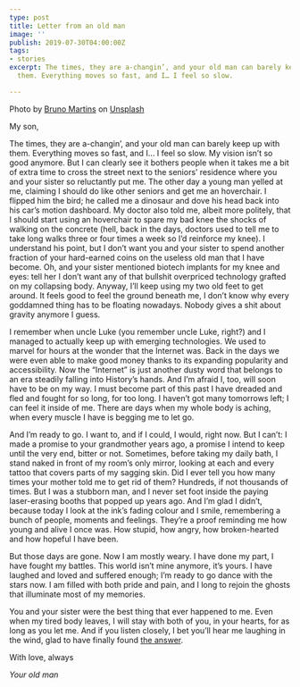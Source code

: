 ```yaml
---
type: post
title: Letter from an old man
image: ''
publish: 2019-07-30T04:00:00Z
tags:
- stories
excerpt: The times, they are a-changin’, and your old man can barely keep up with
  them. Everything moves so fast, and I… I feel so slow.

---
```

Photo by [Bruno Martins](https://unsplash.com/@brunus?utm_source=unsplash&utm_medium=referral&utm_content=creditCopyText) on [Unsplash](https://unsplash.com/?utm_source=unsplash&utm_medium=referral&utm_content=creditCopyText)

My son,

The times, they are a-changin’, and your old man can barely keep up with them. Everything moves so fast, and I… I feel so slow. My vision isn’t so good anymore. But I can clearly see it bothers people when it takes me a bit of extra time to cross the street next to the seniors’ residence where you and your sister so reluctantly put me. The other day a young man yelled at me, claiming I should do like other seniors and get me an hoverchair. I flipped him the bird; he called me a dinosaur and dove his head back into his car’s motion dashboard. My doctor also told me, albeit more politely, that I should start using an hoverchair to spare my bad knee the shocks of walking on the concrete (hell, back in the days, doctors used to tell me to take long walks three or four times a week so I’d reinforce my knee). I understand his point, but I don’t want you and your sister to spend another fraction of your hard-earned coins on the useless old man that I have become. Oh, and your sister mentioned biotech implants for my knee and eyes: tell her I don’t want any of that bullshit overpriced technology grafted on my collapsing body. Anyway, I’ll keep using my two old feet to get around. It feels good to feel the ground beneath me, I don’t know why every goddamned thing has to be floating nowadays. Nobody gives a shit about gravity anymore I guess.

I remember when uncle Luke (you remember uncle Luke, right?) and I managed to actually keep up with emerging technologies. We used to marvel for hours at the wonder that the Internet was. Back in the days we were even able to make good money thanks to its expanding popularity and accessibility. Now the “Internet” is just another dusty word that belongs to an era steadily falling into History’s hands. And I’m afraid I, too, will soon have to be on my way. I must become part of this past I have dreaded and fled and fought for so long, for too long. I haven’t got many tomorrows left; I can feel it inside of me. There are days when my whole body is aching, when every muscle I have is begging me to let go.

And I’m ready to go. I want to, and if I could, I would, right now. But I can’t: I made a promise to your grandmother years ago, a promise I intend to keep until the very end, bitter or not. Sometimes, before taking my daily bath, I stand naked in front of my room’s only mirror, looking at each and every tattoo that covers parts of my sagging skin. Did I ever tell you how many times your mother told me to get rid of them? Hundreds, if not thousands of times. But I was a stubborn man, and I never set foot inside the paying laser-erasing booths that popped up years ago. And I’m glad I didn’t, because today I look at the ink’s fading colour and I smile, remembering a bunch of people, moments and feelings. They’re a proof reminding me how young and alive I once was. How stupid, how angry, how broken-hearted and how hopeful I have been.

But those days are gone. Now I am mostly weary. I have done my part, I have fought my battles. This world isn’t mine anymore, it’s yours. I have laughed and loved and suffered enough; I’m ready to go dance with the stars now. I am filled with both pride and pain, and I long to rejoin the ghosts that illuminate most of my memories.

You and your sister were the best thing that ever happened to me. Even when my tired body leaves, I will stay with both of you, in your hearts, for as long as you let me. And if you listen closely, I bet you’ll hear me laughing in the wind, glad to have finally found [the answer](https://www.youtube.com/watch?v=vWwgrjjIMXA).

With love, always

_Your old man_